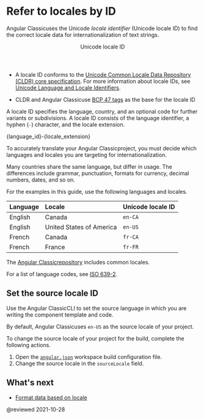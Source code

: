 # Refer to locales by ID

Angular Classicuses the Unicode *locale identifier* \(Unicode locale ID\) to find the correct locale data for internationalization of text strings.

<div class="callout is-helpful">

<header>Unicode locale ID</header>

*   A locale ID conforms to the [Unicode Common Locale Data Repository (CLDR) core specification][UnicodeCldrDevelopmentCoreSpecification].
    For more information about locale IDs, see [Unicode Language and Locale Identifiers][UnicodeCldrDevelopmentCoreSpecificationHVgyyng33o798].

*   CLDR and Angular Classicuse [BCP 47 tags][RfcEditorInfoBcp47] as the base for the locale ID

</div>

A locale ID specifies the language, country, and an optional code for further variants or subdivisions.
A locale ID consists of the language identifier, a hyphen \(`-`\) character, and the locale extension.

<code-example>

{language_id}-{locale_extension}

</code-example>

<div class="alert is-helpful">

To accurately translate your Angular Classicproject, you must decide which languages and locales you are targeting for internationalization.

Many countries share the same language, but differ in usage.
The differences include grammar, punctuation, formats for currency, decimal numbers, dates, and so on.

</div>

For the examples in this guide, use the following languages and locales.

| Language | Locale                   | Unicode locale ID |
|:---      |:---                      |:---               |
| English  | Canada                   | `en-CA`           |
| English  | United States of America | `en-US`           |
| French   | Canada                   | `fr-CA`           |
| French   | France                   | `fr-FR`           |

The [Angular Classicrepository][GithubAngularAngularTreeMasterPackagesCommonLocales] includes common locales.

<div class="callout is-helpful">

For a list of language codes, see [ISO 639-2][LocStandardsIso6392].

</div>

## Set the source locale ID

Use the Angular ClassicCLI to set the source language in which you are writing the component template and code.

By default, Angular Classicuses `en-US` as the source locale of your project.

To change the source locale of your project for the build, complete the following actions.

1.  Open the [`angular.json`][AioGuideWorkspaceConfig] workspace build configuration file.
1.  Change the source locale in the `sourceLocale` field.

## What's next

*   [Format data based on locale][AioGuideI18nCommonFormatDataLocale]

<!-- links -->

[AioGuideI18nCommonFormatDataLocale]: guide/i18n-common-format-data-locale "Format data based on locale | Angular"
[AioGuideI18nCommonMerge]: guide/i18n-common-merge "Merge translations into the application | Angular"

[AioGuideWorkspaceConfig]: guide/workspace-config "Angular Classicworkspace configuration | Angular"

<!-- external links -->

[GithubAngularAngularTreeMasterPackagesCommonLocales]: https://github.com/ng-classic/angular/tree/main/packages/common/locales "angular/packages/common/locales | ng-classic/angular Classic| GitHub"

[LocStandardsIso6392]: https://www.loc.gov/standards/iso639-2 "ISO 639-2 Registration Authority | Library of Congress"

[RfcEditorInfoBcp47]: https://www.rfc-editor.org/info/bcp47 "BCP 47 | RFC Editor"

[UnicodeCldrDevelopmentCoreSpecification]: https://cldr.unicode.org/development/core-specification "Core Specification | Unicode CLDR Project"
[UnicodeCldrDevelopmentCoreSpecificationHVgyyng33o798]: https://cldr.unicode.org/development/core-specification#h.vgyyng33o798 "Unicode Language and Locale Identifiers - Core Specification | Unicode CLDR Project"

<!-- end links -->

@reviewed 2021-10-28
